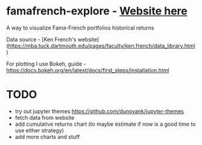 # famafrench-explore - [Website here](https://zxcxyz.github.io/famafrench-explore/) 
A way to visualize Fama-French portfolios historical returns


Data source - [Ken French's website] (https://mba.tuck.dartmouth.edu/pages/faculty/ken.french/data_library.html)

For plotting I use Bokeh, guide - https://docs.bokeh.org/en/latest/docs/first_steps/installation.html


# TODO

- try out jupyter themes https://github.com/dunovank/jupyter-themes
- fetch data from website
- add cumulative returns chart (to maybe estimate if now is a good time to use either strategy)
- add more charts and stuff